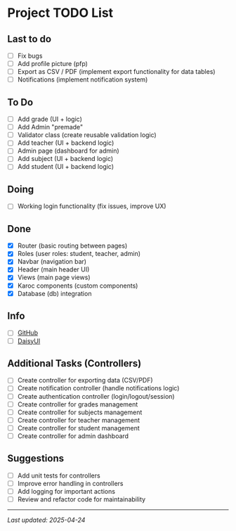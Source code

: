 # Project TODO List

## Last to do
- [ ] Fix bugs
- [ ] Add profile picture (pfp)
- [ ] Export as CSV / PDF (implement export functionality for data tables)
- [ ] Notifications (implement notification system)

## To Do
- [ ] Add grade (UI + logic)
- [ ] Add Admin "premade"
- [ ] Validator class (create reusable validation logic)
- [ ] Add teacher (UI + backend logic)
- [ ] Admin page (dashboard for admin)
- [ ] Add subject (UI + backend logic)
- [ ] Add student (UI + backend logic)

## Doing
- [ ] Working login functionality (fix issues, improve UX)

## Done
- [x] Router (basic routing between pages)
- [x] Roles (user roles: student, teacher, admin)
- [x] Navbar (navigation bar)
- [x] Header (main header UI)
- [x] Views (main page views)
- [x] Karoc components (custom components)
- [x] Database (db) integration

## Info
- [ ] [GitHub](https://github.com/)
- [ ] [DaisyUI](https://daisyui.com/)

## Additional Tasks (Controllers)
- [ ] Create controller for exporting data (CSV/PDF)
- [ ] Create notification controller (handle notifications logic)
- [ ] Create authentication controller (login/logout/session)
- [ ] Create controller for grades management
- [ ] Create controller for subjects management
- [ ] Create controller for teacher management
- [ ] Create controller for student management
- [ ] Create controller for admin dashboard

## Suggestions
- [ ] Add unit tests for controllers
- [ ] Improve error handling in controllers
- [ ] Add logging for important actions
- [ ] Review and refactor code for maintainability

---
_Last updated: 2025-04-24_

